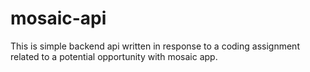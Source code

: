 # mosaic-api

This is simple backend api written in response to a coding assignment related to a potential opportunity with mosaic app.
